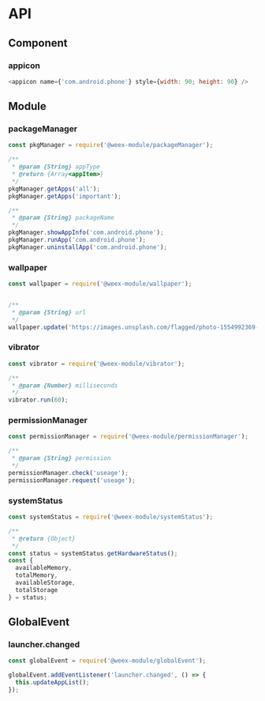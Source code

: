 # API

## Component

### appicon
```js
<appicon name={'com.android.phone'} style={width: 90; height: 90} />
```

## Module

### packageManager
```js
const pkgManager = require('@weex-module/packageManager');

/**
 * @param {String} appType
 * @return {Array<appItem>}
 */
pkgManager.getApps('all');
pkgManager.getApps('important');

/**
 * @param {String} packageName
 */
pkgManager.showAppInfo('com.android.phone');
pkgManager.runApp('com.android.phone');
pkgManager.uninstallApp('com.android.phone');
```

### wallpaper
```js
const wallpaper = require('@weex-module/wallpaper');


/**
 * @param {String} url
 */
wallpaper.update('https://images.unsplash.com/flagged/photo-1554992369-085dc418ee00');
```

### vibrator
```js
const vibrator = require('@weex-module/vibrator');

/**
 * @param {Number} milliseconds
 */
vibrator.run(60);
```

### permissionManager
```js
const permissionManager = require('@weex-module/permissionManager');

/**
 * @param {String} permission
 */
permissionManager.check('useage');
permissionManager.request('useage');
```

### systemStatus
```js
const systemStatus = require('@weex-module/systemStatus');

/**
 * @return {Object}
 */
const status = systemStatus.getHardwareStatus();
const {
  availableMemory,
  totalMemory,
  availableStorage,
  totalStorage
} = status;
```

## GlobalEvent
### launcher.changed
```js
const globalEvent = require('@weex-module/globalEvent');

globalEvent.addEventListener('launcher.changed', () => {
  this.updateAppList();
});
```
